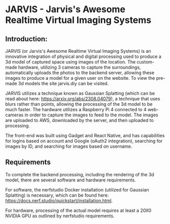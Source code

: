 # JARVIS - Jarvis's Awesome Realtime Virtual Imaging Systems

## Introduction:

JARVIS (or Jarvis's Awesome Realtime Virtual Imaging Systems) is an innovative integration of physical and digital processing used to produce a 3d model of captured space using images of the location. The custom-made hardware, utilizing 3 cameras to capture the surroundings, automatically uploads the photos to the backend server, allowing these images to produce a model for a given user on the website. 
To view the pre-made 3d models the site jarvis.diy can be visited.

JARVIS utilizes a technique known as Gaussian Splatting (which can be read about here: https://arxiv.org/abs/2308.04079), a technique that uses blurs rather than points, allowing the processing of the 3d model to be much faster. The hardware utilizes a Raspberry Pi 4 connected to 4 web-cameras in order to capture the images to feed to the model. The images are uploaded to AWS, downloaded by the server, and then uploaded to processing.

The front-end was built using Gadget and React Native, and has capabilities for logins based on account and Google (oAuth2 integration), searching for images by ID, and searching for images based on username.

## Requirements 

To complete the backend processing, including the rendering of the 3d model, there are several software and hardware requirements. 

For software, the nerfstudio Docker installation (utilized for Gaussian Splatting) is necessary, which can be found here: https://docs.nerf.studio/quickstart/installation.html.

For hardware, processing of the actual model requires at least a 20X0 NVIDIA GPU as outlined by nerfstudio requirements.
